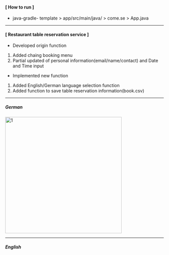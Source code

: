 #### [ How to run ]   
- java-gradle- template > app/src/main/java/ > come.se > App.java
---

#### [ Restaurant table reservation service ]
- Developed origin function
1. Added chaing booking menu  
2. Partial updated of personal information(email/name/contact) and Date and Time input 
    
- Implemented new function
1. Added English/German language selection function  
2. Added function to save table reservation information(book.csv)
---
##### German
<img width="370" alt="1" src="https://user-images.githubusercontent.com/69658240/169291464-67efd1cb-1202-4afb-a2dc-335c9bd8fd50.png">  

---  
##### English

